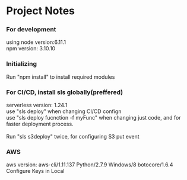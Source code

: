 # Project Notes

### For development
using node version:6.11.1<br/>
npm version: 3.10.10<br/>

### Initializing
Run "npm install" to install required modules

### For CI/CD, install sls globally(preffered)
serverless version: 1.24.1 <br/>
use "sls deploy" when changing CI/CD confign <br/>
use "sls deploy fucnction -f myFunc" when changing just code, and for faster deployment process.<br/>
<br/>
Run "sls s3deploy" twice, for configuring S3 put event <br/>

### AWS
aws version: aws-cli/1.11.137 Python/2.7.9 Windows/8 botocore/1.6.4 <br/>
Configure Keys in Local <br/>
